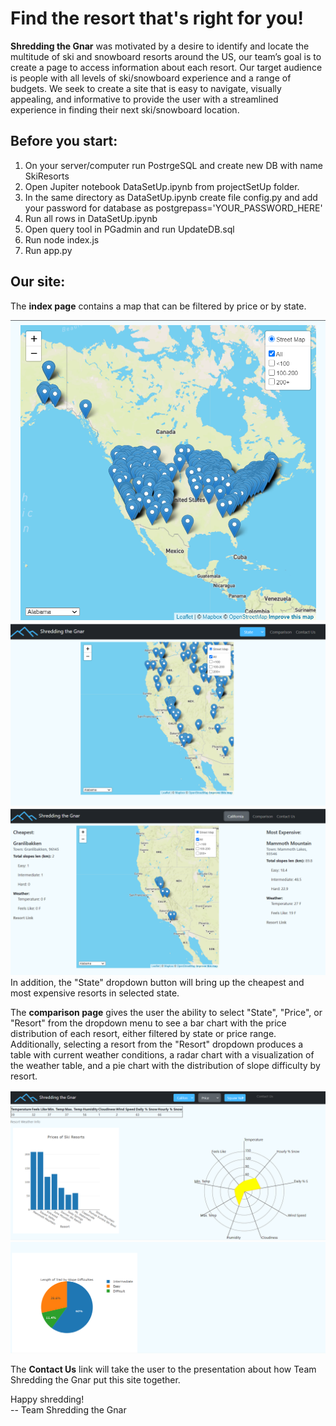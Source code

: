 # **Find the resort that's right for you!**

**Shredding the Gnar** was motivated by a desire to identify and locate the multitude of ski and snowboard resorts around the US, our team’s goal is to create a page to access information about each resort. Our target audience is people with all levels of ski/snowboard experience and a range of budgets. We seek to create a site that is easy to navigate, visually appealing, and informative to provide the user with a streamlined experience in finding their next ski/snowboard location.

## Before you start:
1. On your server/computer run PostrgeSQL and create new DB with name SkiResorts
2. Open Jupiter notebook DataSetUp.ipynb from projectSetUp folder.
3. In the same directory as DataSetUp.ipynb create file config.py and add your password for database as postgrepass='YOUR_PASSWORD_HERE'
4. Run all rows in DataSetUp.ipynb
5. Open query tool in PGadmin and run UpdateDB.sql
6. Run node index.js
7. Run app.py

## Our site:
The **index page** contains a map that can be filtered by price or by state.  

![](assets/images/indexShredMap.PNG)
![](assets/images/indexShred.PNG) 
![](assets/images/indexShredCard.PNG)  
In addition, the "State" dropdown button will bring up the cheapest and most expensive resorts in selected state.

The **comparison page** gives the user the ability to select "State", "Price", or "Resort" from the dropdown menu to see a bar chart with the price distribution of each resort, either filtered by state or price range. Additionally, selecting a resort from the "Resort" dropdown produces a table with current weather conditions, a radar chart with a visualization of the weather table, and a pie chart with the distribution of slope difficulty by resort.

![](assets/images/compShredResort.PNG)![](assets/images/compShredPie.PNG)

The **Contact Us** link will take the user to the presentation about how Team Shredding the Gnar put this site together.

Happy shredding!  
-- Team Shredding the Gnar




